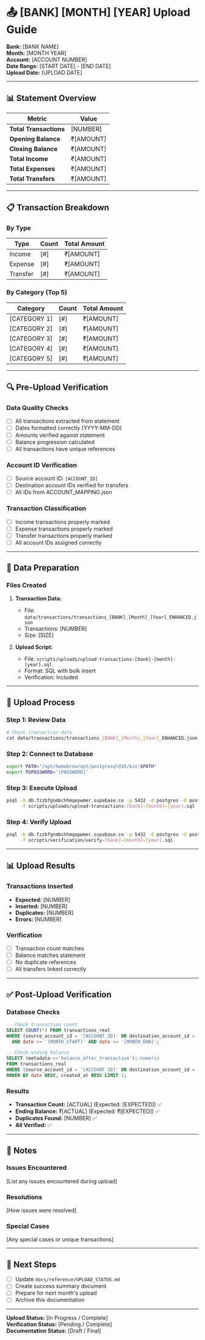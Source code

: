 # 📤 [BANK] [MONTH] [YEAR] Upload Guide

**Bank:** [BANK NAME]  
**Month:** [MONTH YEAR]  
**Account:** [ACCOUNT NUMBER]  
**Date Range:** [START DATE] - [END DATE]  
**Upload Date:** [UPLOAD DATE]

---

## 📊 Statement Overview

| Metric | Value |
|--------|-------|
| **Total Transactions** | [NUMBER] |
| **Opening Balance** | ₹[AMOUNT] |
| **Closing Balance** | ₹[AMOUNT] |
| **Total Income** | ₹[AMOUNT] |
| **Total Expenses** | ₹[AMOUNT] |
| **Total Transfers** | ₹[AMOUNT] |

---

## 📋 Transaction Breakdown

### By Type
| Type | Count | Total Amount |
|------|-------|--------------|
| Income | [#] | ₹[AMOUNT] |
| Expense | [#] | ₹[AMOUNT] |
| Transfer | [#] | ₹[AMOUNT] |

### By Category (Top 5)
| Category | Count | Total Amount |
|----------|-------|--------------|
| [CATEGORY 1] | [#] | ₹[AMOUNT] |
| [CATEGORY 2] | [#] | ₹[AMOUNT] |
| [CATEGORY 3] | [#] | ₹[AMOUNT] |
| [CATEGORY 4] | [#] | ₹[AMOUNT] |
| [CATEGORY 5] | [#] | ₹[AMOUNT] |

---

## 🔍 Pre-Upload Verification

### Data Quality Checks
- [ ] All transactions extracted from statement
- [ ] Dates formatted correctly (YYYY-MM-DD)
- [ ] Amounts verified against statement
- [ ] Balance progression calculated
- [ ] All transactions have unique references

### Account ID Verification
- [ ] Source account ID: `[ACCOUNT_ID]`
- [ ] Destination account IDs verified for transfers
- [ ] All IDs from ACCOUNT_MAPPING.json

### Transaction Classification
- [ ] Income transactions properly marked
- [ ] Expense transactions properly marked
- [ ] Transfer transactions properly marked
- [ ] All account IDs assigned correctly

---

## 📝 Data Preparation

### Files Created
1. **Transaction Data:**
   - File: `data/transactions/transactions_[BANK]_[Month]_[Year]_ENHANCED.json`
   - Transactions: [NUMBER]
   - Size: [SIZE]

2. **Upload Script:**
   - File: `scripts/uploads/upload-transactions-[bank]-[month]-[year].sql`
   - Format: SQL with bulk insert
   - Verification: Included

---

## 🎯 Upload Process

### Step 1: Review Data
```bash
# Check transaction data
cat data/transactions/transactions_[BANK]_[Month]_[Year]_ENHANCED.json | jq '.' | head
```

### Step 2: Connect to Database
```bash
export PATH="/opt/homebrew/opt/postgresql@16/bin:$PATH"
export PGPASSWORD='[PASSWORD]'
```

### Step 3: Execute Upload
```bash
psql -h db.fzzbfgnmbchhmqepwmer.supabase.co -p 5432 -d postgres -U postgres \
     -f scripts/uploads/upload-transactions-[bank]-[month]-[year].sql
```

### Step 4: Verify Upload
```bash
psql -h db.fzzbfgnmbchhmqepwmer.supabase.co -p 5432 -d postgres -U postgres \
     -f scripts/verification/verify-[bank]-[month]-[year].sql
```

---

## 📊 Upload Results

### Transactions Inserted
- **Expected:** [NUMBER]
- **Inserted:** [NUMBER]
- **Duplicates:** [NUMBER]
- **Errors:** [NUMBER]

### Verification
- [ ] Transaction count matches
- [ ] Balance matches statement
- [ ] No duplicate references
- [ ] All transfers linked correctly

---

## ✅ Post-Upload Verification

### Database Checks
```sql
-- Check transaction count
SELECT COUNT(*) FROM transactions_real
WHERE (source_account_id = '[ACCOUNT_ID]' OR destination_account_id = '[ACCOUNT_ID]')
  AND date >= '[MONTH_START]' AND date <= '[MONTH_END]';

-- Check ending balance
SELECT (metadata->>'balance_after_transaction')::numeric
FROM transactions_real
WHERE (source_account_id = '[ACCOUNT_ID]' OR destination_account_id = '[ACCOUNT_ID]')
ORDER BY date DESC, created_at DESC LIMIT 1;
```

### Results
- **Transaction Count:** [ACTUAL] (Expected: [EXPECTED]) ✅
- **Ending Balance:** ₹[ACTUAL] (Expected: ₹[EXPECTED]) ✅
- **Duplicates Found:** [NUMBER] ✅
- **All Verified:** ✅

---

## 📝 Notes

### Issues Encountered
[List any issues encountered during upload]

### Resolutions
[How issues were resolved]

### Special Cases
[Any special cases or unique transactions]

---

## 🎯 Next Steps

- [ ] Update `docs/reference/UPLOAD_STATUS.md`
- [ ] Create success summary document
- [ ] Prepare for next month's upload
- [ ] Archive this documentation

---

**Upload Status:** [In Progress / Complete]  
**Verification Status:** [Pending / Complete]  
**Documentation Status:** [Draft / Final]

